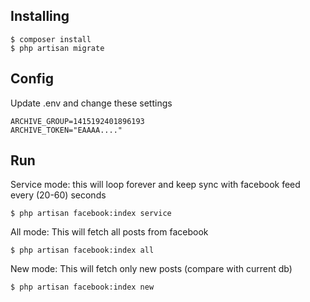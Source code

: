 ## Installing


    $ composer install
    $ php artisan migrate


## Config

Update .env and change these settings

    ARCHIVE_GROUP=1415192401896193
    ARCHIVE_TOKEN="EAAAA...."


## Run

Service mode: this will loop forever and keep sync with facebook feed every (20-60) seconds

    $ php artisan facebook:index service

All mode: This will fetch all posts from facebook

    $ php artisan facebook:index all

New mode: This will fetch only new posts (compare with current db)

    $ php artisan facebook:index new




